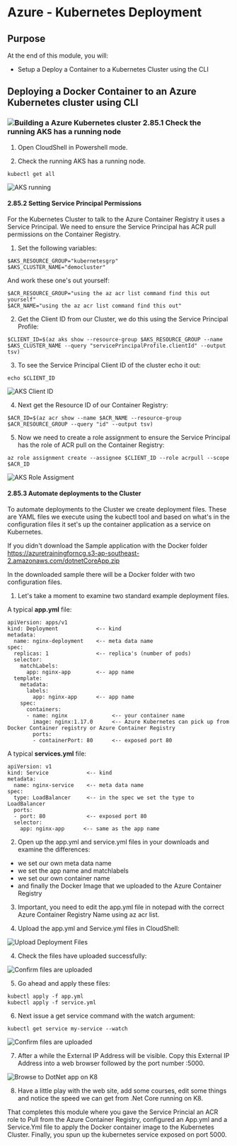 # Azure - Kubernetes Deployment

## Purpose
At the end of this module, you will:
* Setup a Deploy a Container to a Kubernetes Cluster using the CLI

## Deploying a Docker Container to an Azure Kubernetes cluster using CLI

### ![Building a Azure Kubernetes cluster][activity] 2.85.1 Check the running AKS has a running node

1. Open CloudShell in Powershell mode.

1. Check the running AKS has a running node.
```
kubectl get all
```

![AKS running](../images/K8GetAll.png)


#### 2.85.2 Setting Service Principal Permissions

For the Kubernetes Cluster to talk to the Azure Container Registry it uses a Service Principal. We need to ensure the Service Principal has ACR pull permissions on the Container Registry.

1. Set the following variables:

```
$AKS_RESOURCE_GROUP="kubernetesgrp"
$AKS_CLUSTER_NAME="democluster"
```

And work these one's out yourself:
```
$ACR_RESOURCE_GROUP="using the az acr list command find this out yourself"
$ACR_NAME="using the az acr list command find this out"
```

2. Get the Client ID from our Cluster, we do this using the Service Principal Profile:

```
$CLIENT_ID=$(az aks show --resource-group $AKS_RESOURCE_GROUP --name $AKS_CLUSTER_NAME --query "servicePrincipalProfile.clientId" --output tsv)
```

3. To see the Service Principal Client ID of the cluster echo it out:

```
echo $CLIENT_ID
```

![AKS Client ID](../images/K8ClientID.png)


4. Next get the Resource ID of our Container Registry:

```
$ACR_ID=$(az acr show --name $ACR_NAME --resource-group $ACR_RESOURCE_GROUP --query "id" --output tsv)
```

5. Now we need to create a role assignment to ensure the Service Principal has the role of ACR pull on the Container Registry:
```
az role assignment create --assignee $CLIENT_ID --role acrpull --scope $ACR_ID
```

![AKS Role Assigment](../images/K8AssignRole.png)


#### 2.85.3 Automate deployments to the Cluster

To automate deployments to the Cluster we create deployment files. These are YAML files we execute using the kubectl tool and based on what's in the configuration files it set's up the container application as a service on Kubernetes.

If you didn't download the Sample application with the Docker folder https://azuretrainingforncg.s3-ap-southeast-2.amazonaws.com/dotnetCoreApp.zip

In the downloaded sample there will be a Docker folder with two configuration files. 

1. Let's take a moment to examine two standard example deployment files.

A typical **app.yml** file:

```
apiVersion: apps/v1
kind: Deployment            <-- kind 
metadata:
  name: nginx-deployment    <-- meta data name 
spec:
  replicas: 1               <-- replica's (number of pods)
  selector:
    matchLabels:
      app: nginx-app        <-- app name
  template:
    metadata:
      labels:
        app: nginx-app      <-- app name
    spec:
      containers:
      - name: nginx              <-- your container name
        image: nginx:1.17.0      <-- Azure Kubernetes can pick up from Docker Container registry or Azure Container Registry
        ports:
        - containerPort: 80      <-- exposed port 80
```

A typical **services.yml** file:

```
apiVersion: v1
kind: Service            <-- kind 
metadata:
  name: nginx-service    <-- meta data name 
spec:
  type: LoadBalancer     <-- in the spec we set the type to LoadBalancer  
  ports:
  - port: 80             <-- exposed port 80
  selector:
    app: nginx-app      <-- same as the app name
```

2. Open up the app.yml and service.yml files in your downloads and examine the differences:
* we set our own meta data name
* we set the app name and matchlabels
* we set our own container name
* and finally the Docker Image that we uploaded to the Azure Container Registry

3. Important, you need to edit the app.yml file in notepad with the correct Azure Container Registry Name using az acr list.

3. Upload the app.yml and Service.yml files in CloudShell:

![Upload Deployment Files](../images/K8upload.png)

4. Check the files have uploaded successfully:

![Confirm files are uploaded](../images/K8Dir.png)

5. Go ahead and apply these files:

```
kubectl apply -f app.yml
kubectl apply -f service.yml
```

6. Next issue a get service command with the watch argument:

```
kubectl get service my-service --watch
```

![Confirm files are uploaded](../images/K8Watch.png)

7. After a while the External IP Address will be visible. Copy this External IP Address into a web browser followed by the port number :5000.

![Browse to DotNet app on K8](../images/dotnetapponK8.png)

8. Have a little play with the web site, add some courses, edit some things and notice the speed we can get from .Net Core running on K8.

That completes this module where you gave the Service Princial an ACR role to Pull from the Azure Container Registry, configured an App.yml and a Service.Yml file to apply the Docker container image to the Kubernetes Cluster. Finally, you spun up the kubernetes service exposed on port 5000.

[activity]: ../icons/activity.png "Workshop Activity!"
[discussion]: ../icons/discussion.png "Team Discussion!"
[reading]: ../icons/reading.png "Further Reading!"
